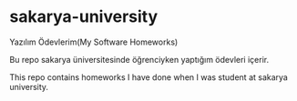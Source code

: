 # sakarya-university
Yazılım Ödevlerim(My Software Homeworks)

Bu repo sakarya üniversitesinde öğrenciyken yaptığım ödevleri içerir.

This repo contains homeworks I have done when I was student at sakarya university.
